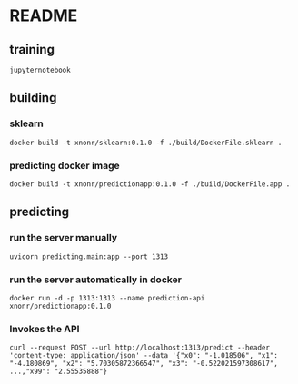 # README

## training

```
jupyternotebook
```

## building

### sklearn
```
docker build -t xnonr/sklearn:0.1.0 -f ./build/DockerFile.sklearn .
```

### predicting docker image
```
docker build -t xnonr/predictionapp:0.1.0 -f ./build/DockerFile.app .
```

## predicting

### run the server manually

```
uvicorn predicting.main:app --port 1313
```

### run the server automatically in docker

```
docker run -d -p 1313:1313 --name prediction-api xnonr/predictionapp:0.1.0
```

### Invokes the API
```
curl --request POST --url http://localhost:1313/predict --header 'content-type: application/json' --data '{"x0": "-1.018506", "x1": "-4.180869", "x2": "5.70305872366547", "x3": "-0.522021597308617", ...,"x99": "2.55535888"}
```

